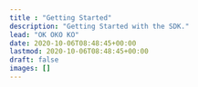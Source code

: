 ```yaml
---
title : "Getting Started"
description: "Getting Started with the SDK."
lead: "OK OKO KO"
date: 2020-10-06T08:48:45+00:00
lastmod: 2020-10-06T08:48:45+00:00
draft: false
images: []
---
```


